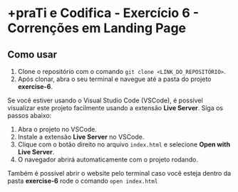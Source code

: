 # +praTi e Codifica - Exercício 6 - Correnções em Landing Page

## Como usar

1. Clone o repositório com o comando `git clone <LINK_DO_REPOSITÓRIO>`.
2. Após clonar, abra o seu terminal e navegue até a pasta do projeto **exercise-6**.

Se você estiver usando o Visual Studio Code (VSCode), é possível visualizar
este projeto facilmente usando a extensão **Live Server**. Siga os passos
abaixo:  

1. Abra o projeto no VSCode.
2. Instale a extensão **Live Server** no VSCode.
3. Clique com o botão direito no arquivo `index.html` e selecione **Open with
   Live Server**.
4. O navegador abrirá automaticamente com o projeto rodando.

Também é possível abrir o website pelo terminal caso você esteja dentro da
pasta **exercise-6** rode o comando `open index.html`
